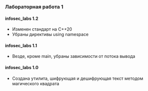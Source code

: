 ### Лабораторная работа 1

#### infosec_labs 1.2

- Изменен стандарт на C++20
- Убраны директивы using namespace

#### infosec_labs 1.1

- Везде, кроме main, убраны зависимости от потока вывода

#### infosec_labs 1.0

- Создана утилита, шифрующая и дешифрующая текст методом магического квадрата
